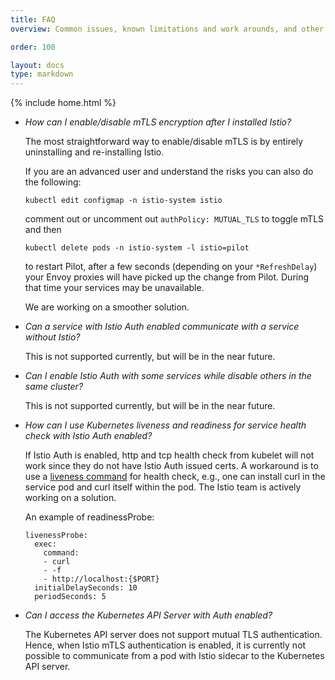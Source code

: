 ```yaml
---
title: FAQ
overview: Common issues, known limitations and work arounds, and other frequently asked questions on this topic.

order: 100

layout: docs
type: markdown
---
```

{% include home.html %}

* _How can I enable/disable mTLS encryption after I installed Istio?_

  The most straightforward way to enable/disable mTLS is by entirely
  uninstalling and re-installing Istio.

  If you are an advanced user and understand the risks you can also do the following:
  ```
  kubectl edit configmap -n istio-system istio
  ```
  comment out or uncomment out `authPolicy: MUTUAL_TLS` to toggle mTLS and then
  ```
  kubectl delete pods -n istio-system -l istio=pilot
  ```
  to restart Pilot, after a few seconds (depending on your `*RefreshDelay`) your
  Envoy proxies will have picked up the change from Pilot. During that time your
  services may be unavailable.

  We are working on a smoother solution.

* _Can a service with Istio Auth enabled communicate with a service without
  Istio?_

  This is not supported currently, but will be in the near future.

* _Can I enable Istio Auth with some services while disable others in the
  same cluster?_

  This is not supported currently, but will be in the near future.

* _How can I use Kubernetes liveness and readiness for service health check
  with Istio Auth enabled?_

  If Istio Auth is enabled, http and tcp health check from kubelet will not
  work since they do not have Istio Auth issued certs. A workaround is to
  use a [liveness command](https://kubernetes.io/docs/tasks/configure-pod-container/configure-liveness-readiness-probes/#define-a-liveness-command)
  for health check, e.g., one can install curl in the service pod and curl itself
  within the pod. The Istio team is actively working on a solution.

  An example of readinessProbe:

  ```
  livenessProbe:
    exec:
      command:
      - curl
      - -f
      - http://localhost:{$PORT}
    initialDelaySeconds: 10
    periodSeconds: 5
  ```

* _Can I access the Kubernetes API Server with Auth enabled?_

  The Kubernetes API server does not support mutual TLS
  authentication. Hence, when Istio mTLS authentication is enabled, it is
  currently not possible to communicate from a pod with Istio sidecar to
  the Kubernetes API server.
